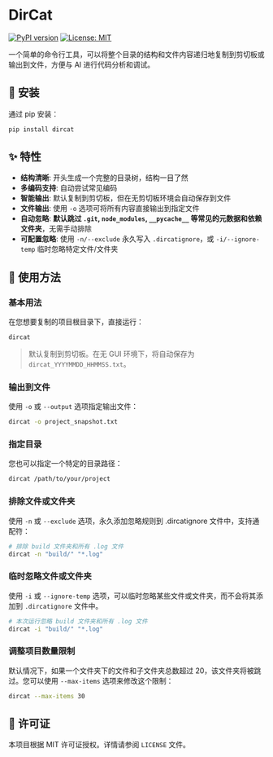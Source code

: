 # DirCat

[![PyPI version](https://badge.fury.io/py/DirCat.svg)](https://badge.fury.io/py/DirCat)
[![License: MIT](https://img.shields.io/badge/License-MIT-yellow.svg)](https://opensource.org/licenses/MIT)

一个简单的命令行工具，可以将整个目录的结构和文件内容递归地复制到剪切板或输出到文件，方便与 AI 进行代码分析和调试。

## 🚀 安装

通过 pip 安装：

```bash
pip install dircat
```

## ✨ 特性

-   **结构清晰**: 开头生成一个完整的目录树，结构一目了然
-   **多编码支持**: 自动尝试常见编码
-   **智能输出**: 默认复制到剪切板，但在无剪切板环境会自动保存到文件
-   **文件输出**: 使用 `-o` 选项可将所有内容直接输出到指定文件
-   **自动忽略**: **默认跳过 `.git`, `node_modules`, `__pycache__` 等常见的元数据和依赖文件夹**，无需手动排除
-   **可配置忽略**: 使用 `-n/--exclude` 永久写入 `.dircatignore`，或 `-i/--ignore-temp` 临时忽略特定文件/文件夹

## 📖 使用方法

### 基本用法

在您想要复制的项目根目录下，直接运行：

```bash
dircat
```
> 默认复制到剪切板。在无 GUI 环境下，将自动保存为 `dircat_YYYYMMDD_HHMMSS.txt`。

### 输出到文件

使用 `-o` 或 `--output` 选项指定输出文件：

```bash
dircat -o project_snapshot.txt
```

### 指定目录

您也可以指定一个特定的目录路径：

```bash
dircat /path/to/your/project
```

### 排除文件或文件夹

使用 `-n` 或 `--exclude` 选项，永久添加忽略规则到 .dircatignore 文件中，支持通配符：

```bash
# 排除 build 文件夹和所有 .log 文件
dircat -n "build/" "*.log"
```

### 临时忽略文件或文件夹

使用 `-i` 或 `--ignore-temp` 选项，可以临时忽略某些文件或文件夹，而不会将其添加到 `.dircatignore` 文件中。

```bash
# 本次运行忽略 build 文件夹和所有 .log 文件
dircat -i "build/" "*.log"
```

### 调整项目数量限制
默认情况下，如果一个文件夹下的文件和子文件夹总数超过 20，该文件夹将被跳过。您可以使用 `--max-items` 选项来修改这个限制：
```bash
dircat --max-items 30
```

## 📄 许可证

本项目根据 MIT 许可证授权。详情请参阅 `LICENSE` 文件。
